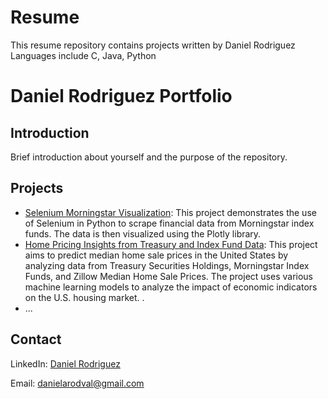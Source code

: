 # Resume
This resume repository contains projects written by Daniel Rodriguez
Languages include C, Java, Python

# Daniel Rodriguez Portfolio

## Introduction
Brief introduction about yourself and the purpose of the repository.

## Projects
- [Selenium Morningstar Visualization](https://github.com/danielarodval/resume/tree/main/Python/Selenium%20Morningstar%20Visualization#readme): This project demonstrates the use of Selenium in Python to scrape financial data from Morningstar index funds. The data is then visualized using the Plotly library.
- [Home Pricing Insights from Treasury and Index Fund Data](https://github.com/danielarodval/resume/tree/main/Python/Home%20Pricing%20Insights%20from%20Treasury%20and%20Index%20Funds#readme): This project aims to predict median home sale prices in the United States by analyzing data from Treasury Securities Holdings, Morningstar Index Funds, and Zillow Median Home Sale Prices. The project uses various machine learning models to analyze the impact of economic indicators on the U.S. housing market.
  .
- ...

## Contact
LinkedIn: [Daniel Rodriguez](https://www.linkedin.com/in/danielarodval/)

Email: danielarodval@gmail.com